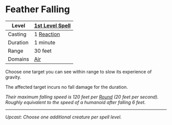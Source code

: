 # Feather Falling

| Level    | [1st Level Spell](1st%20Level%20Spells.md)              |
| -------- | ------------------------------------------------------- |
| Casting  | 1 [Reaction](../../../../Game%20Procedures/Reaction.md) |
| Duration | 1 minute                                                |
| Range    | 30 feet                                                 |
| Domains  | [Air](../../../Spell%20Domains/Air.md)                  |

Choose one target you can see within range to slow its experience of gravity.

The affected target incurs no fall damage for the duration.

*Their maximum falling speed is 120 feet per [Round](../../../../Game%20Procedures/Round.md) (20 feet per second). Roughly equivalent to the speed of a humanoid after falling 6 feet.*

---
*Upcast: Choose one additional creature per spell level.*

